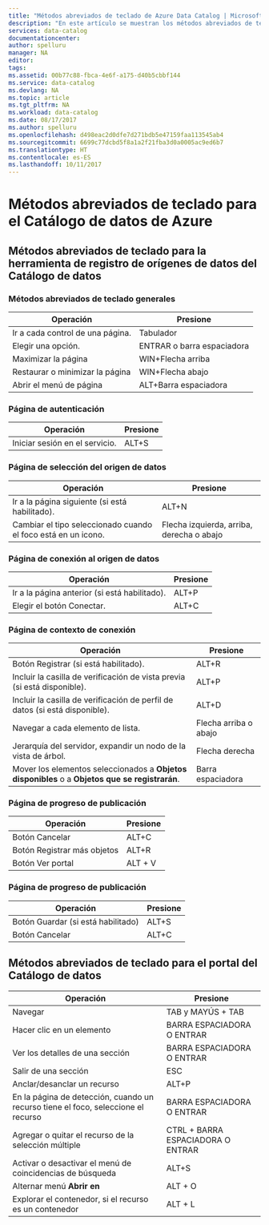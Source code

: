 ```yaml
---
title: "Métodos abreviados de teclado de Azure Data Catalog | Microsoft Docs"
description: "En este artículo se muestran los métodos abreviados de teclado para el Catálogo de datos de Azure."
services: data-catalog
documentationcenter: 
author: spelluru
manager: NA
editor: 
tags: 
ms.assetid: 00b77c88-fbca-4e6f-a175-d40b5cbbf144
ms.service: data-catalog
ms.devlang: NA
ms.topic: article
ms.tgt_pltfrm: NA
ms.workload: data-catalog
ms.date: 08/17/2017
ms.author: spelluru
ms.openlocfilehash: d498eac2d0dfe7d271bdb5e47159faa113545ab4
ms.sourcegitcommit: 6699c77dcbd5f8a1a2f21fba3d0a0005ac9ed6b7
ms.translationtype: HT
ms.contentlocale: es-ES
ms.lasthandoff: 10/11/2017
---
```

# <a name="keyboard-shortcuts-for-azure-data-catalog"></a>Métodos abreviados de teclado para el Catálogo de datos de Azure
## <a name="keyboard-shortcuts-for-the-data-catalog-data-source-registration-tool"></a>Métodos abreviados de teclado para la herramienta de registro de orígenes de datos del Catálogo de datos
### <a name="general-keyboard-shortcuts"></a>Métodos abreviados de teclado generales
| Operación | Presione |
| --- | --- |
| Ir a cada control de una página. |Tabulador |
| Elegir una opción. |ENTRAR o barra espaciadora |
| Maximizar la página |WIN+Flecha arriba |
| Restaurar o minimizar la página |WIN+Flecha abajo |
| Abrir el menú de página |ALT+Barra espaciadora |

### <a name="authentication-page"></a>Página de autenticación
| Operación | Presione |
| --- | --- |
| Iniciar sesión en el servicio. |ALT+S |

### <a name="data-source-selection-page"></a>Página de selección del origen de datos
| Operación | Presione |
| --- | --- |
| Ir a la página siguiente (si está habilitado). |ALT+N |
| Cambiar el tipo seleccionado cuando el foco está en un icono. |Flecha izquierda, arriba, derecha o abajo |

### <a name="data-source-connection-page"></a>Página de conexión al origen de datos
| Operación | Presione |
| --- | --- |
| Ir a la página anterior (si está habilitado). |ALT+P |
| Elegir el botón Conectar. |ALT+C |

### <a name="connection-context-page"></a>Página de contexto de conexión
| Operación | Presione |
| --- | --- |
| Botón Registrar (si está habilitado). |ALT+R |
| Incluir la casilla de verificación de vista previa (si está disponible). |ALT+P |
| Incluir la casilla de verificación de perfil de datos (si está disponible). |ALT+D |
| Navegar a cada elemento de lista. |Flecha arriba o abajo |
| Jerarquía del servidor, expandir un nodo de la vista de árbol. |Flecha derecha |
| Mover los elementos seleccionados a **Objetos disponibles** o a **Objetos que se registrarán**. |Barra espaciadora |

### <a name="publish-progress-page"></a>Página de progreso de publicación
| Operación | Presione |
| --- | --- |
| Botón Cancelar |ALT+C |
| Botón Registrar más objetos |ALT+R |
| Botón Ver portal |ALT + V |

### <a name="publish-progress-page"></a>Página de progreso de publicación
| Operación | Presione |
| --- | --- |
| Botón Guardar (si está habilitado) |ALT+S |
| Botón Cancelar |ALT+C |

## <a name="keyboard-shortcuts-for-the-data-catalog-portal"></a>Métodos abreviados de teclado para el portal del Catálogo de datos
| Operación | Presione |
| --- | --- |
| Navegar |TAB y MAYÚS + TAB |
| Hacer clic en un elemento |BARRA ESPACIADORA O ENTRAR |
| Ver los detalles de una sección |BARRA ESPACIADORA O ENTRAR |
| Salir de una sección |ESC |
| Anclar/desanclar un recurso |ALT+P |
| En la página de detección, cuando un recurso tiene el foco, seleccione el recurso |BARRA ESPACIADORA O ENTRAR |
| Agregar o quitar el recurso de la selección múltiple |CTRL + BARRA ESPACIADORA O ENTRAR |
| Activar o desactivar el menú de coincidencias de búsqueda |ALT+S |
| Alternar menú **Abrir en** |ALT + O |
| Explorar el contenedor, si el recurso es un contenedor |ALT + L |

